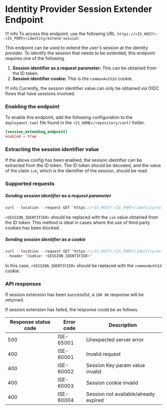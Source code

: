 # Identity Provider Session Extender Endpoint

!!! info
    To access this endpoint, use the following URL.
    ```
    https://<IS_HOST>:<IS_PORT>/identity/extend-session
    ```

This endpoint can be used to extend the user's session at the identity provider. To identify the session that
 needs to be extended, this endpoint requires one of the following.

1. **Session identifier as a request parameter:** This can be obtained from the ID token.
2. **Session identifier cookie:** This is the `commonAuthId` cookie.

!!! info
    Currently, the session identifier value can only be obtained via OIDC flows that have sessions involved.
        
### Enabling the endpoint

To enable this endpoint, add the following configuration to the `deployment.toml` file found in the `<IS_HOME>/repository/conf/` folder.

``` toml
[session_extending_endpoint]
enabled = true
```
        
### Extracting the session identifier value

If the above config has been enabled, the session identifier can be extracted from the ID token. 
The ID token should be decoded, and the value of the claim `isk`, which is the identifier of the session, should be
 read.
 
### Supported requests

##### Sending session identifier as a request parameter

```java
curl --location --request GET 'https://<IS_HOST>:<IS_PORT>/identity/extend-session?idpSessionKey=<SESSION_IDENTIFIER>'
```

`<SESSION_IDENTIFIER>` should be replaced with the `isk` value obtained from the ID token. This method is ideal
 in cases where the use of third party cookies has been blocked.

##### Sending session identifier as a cookie

```java
curl --location --request GET 'https://<IS_HOST>:<IS_PORT>/identity/extend-session' \
--header 'Cookie: <SESSION_IDENTIFIER>'
```

In this case, `<SESSION_IDENTIFIER>` should be replaced with the `commonAuthId` cookie.

### API responses

If session extension has been successful, a `200 OK` response will be returned.

If session extension has failed, the response could be as follows.

| Response status code  |  Error code  | Description                                      |
|-----------------------|--------------|--------------------------------------------------|
| 500                   | ISE-65001    | Unexpected server error                          |
| 400                   | ISE-60001    | Invalid request                                  |                                                                                                                
| 400                   | ISE-60002    | Session Key param value invalid                  |
| 400                   | ISE-60003    | Session cookie invalid                           |
| 400                   | ISE-60004    | Session not available/already expired            |
